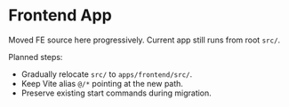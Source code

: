 # Frontend App

Moved FE source here progressively. Current app still runs from root `src/`.

Planned steps:
- Gradually relocate `src/` to `apps/frontend/src/`.
- Keep Vite alias `@/*` pointing at the new path.
- Preserve existing start commands during migration.
